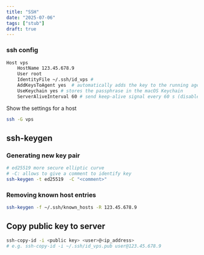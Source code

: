 ```yaml
---
title: "SSH" 
date: "2025-07-06" 
tags: ["stub"]
draft: true
---
```


### ssh config

```bash
Host vps
    HostName 123.45.678.9
    User root
    IdentityFile ~/.ssh/id_vps # 
    AddKeysToAgent yes  # automatically adds the key to the running agent
    UseKeychain yes # stores the passphrase in the macOS Keychain
    ServerAliveInterval 60 # send keep-alive signal every 60 s (disabled by default)
```

Show the settings for a host

```bash
ssh -G vps
```

## ssh-keygen

### Generating new key pair

```bash
# ed25519 more secure elliptic curve
# -C: allows to give a comment to identify key
ssh-keygen -t ed25519  -C "<comment>" 
```

### Removing  known host entries

```bash
ssh-keygen -f ~/.ssh/known_hosts -R 123.45.678.9
```

## Copy public key to server

```bash
ssh-copy-id -i <public key> <user>@<ip_address>
# e.g. ssh-copy-id -i ~/.ssh/id_vps.pub user@123.45.678.9
```

